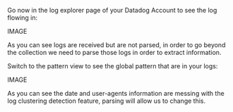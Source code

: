 Go now in the log explorer page of your Datadog Account to see the log flowing in:

IMAGE

As you can see logs are received but are not parsed, in order to go beyond the collection we need to parse those logs in order to extract information.

Switch to the pattern view to see the global pattern that are in your logs:

IMAGE

As you can see the date and user-agents information are messing with the log clustering detection feature, parsing will allow us to change this.